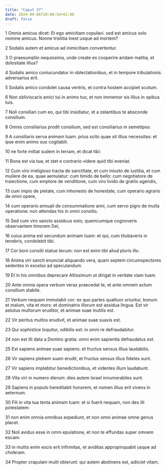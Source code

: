 ```yaml
---
title: "Caput 37"
date: 2024-09-06T20:00:54+02:00
draft: false
---
```



1 Omnis amicus dicet: Et ego amicitiam copulavi. sed est amicus solo nomine amicus. Nonne tristitia inest usque ad mortem?

2 Sodalis autem et amicus ad inimicitiam convertentur.

3 O praesumptio nequissima, unde create es cooperire aridam malitia, et dolositate illius?

4 Sodalis amico coniucundatur in oblectationibus, et in tempore tribulationis adversarius erit.

5 Sodalis amico condolet causa ventris, et contra hostem accipiet scutum.

6 Non obliviscaris amici tui in animo tuo, et non immemor sis illius in opibus tuis.

7 Noli consiliari cum eo, qui tibi insidiatur, et a zelantibus te absconde consilium.

8 Omnis consiliarius prodit consilium, sed est consiliarius in semetipso.

9 A consiliario serva animam tuam. prius scito quae sit illius necessitas: et ipse enim animo suo cogitabit:

10 ne forte mittat sudem in terram, et dicat tibi:

11 Bona est via tua; et stet e contrario videre quid tibi eveniat.

12 Cum viro irreligioso tracta de sanctitate, et cum iniusto de iustitia, et cum muliere de ea, quae aemulatur: cum timido de bello: cum negotiatore de traiectione, cum emptore de venditione, cum viro livido de gratiis agendis,

13 cum impio de pietate, cum inhonesto de honestate, cum operario agrario de omni opere,

14 cum operario annuali de consummatione anni, cum servo pigro de multa operatione: non attendas his in omni consilio.

15 Sed cum viro sancto assiduus esto, quemcumque cognoveris observantem timorem Dei,

16 cuius anima est secundum animam tuam: et qui, cum titubaveris in tenebris, condolebit tibi.

17 Cor boni consilii statue tecum: non est enim tibi aliud pluris illo.

18 Anima viri sancti enunciat aliquando vera, quam septem circumspectores sedentes in excelso ad speculandum.

19 Et in his omnibus deprecare Altissimum ut dirigat in veritate viam tuam.

20 Ante omnia opera verbum verax praecedat te, et ante omnem actum consilium stabile.

21 Verbum nequam immutabit cor: ex quo partes quattuor oriuntur, bonum et malum, vita et mors: et dominatrix illorum est assidua lingua. Est vir astutus multorum eruditor, et animae suae inutilis est.

22 Vir peritus multos erudivit, et animae suae suavis est.

23 Qui sophistice loquitur, odibilis est: in omni re defraudabitur.

24 non est illi data a Domino gratia: omni enim sapientia defraudatus est.

25 Est sapiens animae suae sapiens: et fructus sensus illius laudabilis.

26 Vir sapiens plebem suam erudit, et fructus sensus illius fideles sunt.

27 Vir sapiens implebitur benedictionibus, et videntes illum laudabunt.

28 Vita viri in numero dierum: dies autem Israel innumerabiles sunt.

29 Sapiens in populo hereditabit honorem, et nomen illius erit vivens in aeternum.

30 Fili in vita tua tenta animam tuam: et si fuerit nequam, non des illi potestatem:

31 non enim omnia omnibus expediunt, et non omni animae omne genus placet.

32 Noli avidus esse in omni epulatione, et non te effundas super omnem escam:

33 in multis enim escis erit infirmitas, et aviditas appropinquabit usque ad choleram.

34 Propter crapulam multi obierunt: qui autem abstinens est, adiiciet vitam.

